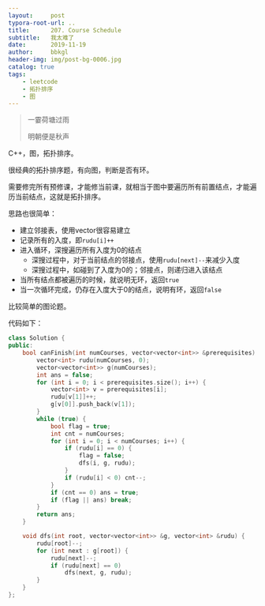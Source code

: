```yaml
---
layout:     post
typora-root-url: ..
title:      207. Course Schedule
subtitle:   我太难了
date:       2019-11-19
author:     bbkgl
header-img: img/post-bg-0006.jpg
catalog: true
tags:
    - leetcode
    - 拓扑排序
    - 图
---
```


> 一霎荷塘过雨
>
>明朝便是秋声

C++，图，拓扑排序。

很经典的拓扑排序题，有向图，判断是否有环。

需要修完所有预修课，才能修当前课，就相当于图中要遍历所有前置结点，才能遍历当前结点，这就是拓扑排序。

思路也很简单：

- 建立邻接表，使用vector很容易建立
- 记录所有的入度，即`rudu[i]++`
- 进入循环，深搜遍历所有入度为0的结点
  - 深搜过程中，对于当前结点的邻接点，使用`rudu[next]--`来减少入度
  - 深搜过程中，如碰到了入度为0的；邻接点，则递归进入该结点
- 当所有结点都被遍历的时候，就说明无环，返回`true`
- 当一次循环完成，仍存在入度大于0的结点，说明有环，返回`false`

比较简单的图论题。

代码如下：

```cpp
class Solution {
public:
    bool canFinish(int numCourses, vector<vector<int>> &prerequisites) {
        vector<int> rudu(numCourses, 0);
        vector<vector<int>> g(numCourses);
        int ans = false;
        for (int i = 0; i < prerequisites.size(); i++) {
            vector<int> v = prerequisites[i];
            rudu[v[1]]++;
            g[v[0]].push_back(v[1]);
        }
        while (true) {
            bool flag = true;
            int cnt = numCourses;
            for (int i = 0; i < numCourses; i++) {
                if (rudu[i] == 0) {
                    flag = false;
                    dfs(i, g, rudu);
                }
                if (rudu[i] < 0) cnt--;
            }
            if (cnt == 0) ans = true;
            if (flag || ans) break;
        }
        return ans;
    }

    void dfs(int root, vector<vector<int>> &g, vector<int> &rudu) {
        rudu[root]--;
        for (int next : g[root]) {
            rudu[next]--;
            if (rudu[next] == 0)
                dfs(next, g, rudu);
        }
    }
};
```


